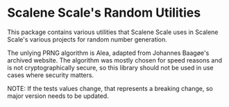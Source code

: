 # Scalene Scale's Random Utilities

This package contains various utilities that Scalene Scale uses in Scalene Scale's various projects for random number generation.

The unlying PRNG algorithm is Alea, adapted from Johannes Baagøe's archived website. The algorithm was mostly chosen for speed reasons and is not cryptographically secure, so this library should not be used in use cases where security matters.

NOTE: If the tests values change, that represents a breaking change, so major version needs to be updated.
